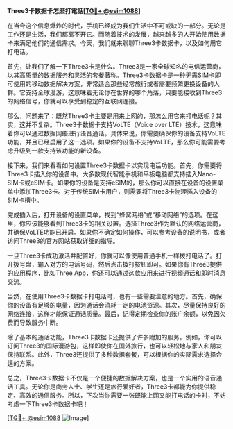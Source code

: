**Three3卡数据卡怎麽打電話[[TG💪+ @esim1088](https://t.me/s/esim1088)]**

在当今这个信息爆炸的时代，手机已经成为我们生活中不可或缺的一部分。无论是工作还是生活，我们都离不开它。而随着技术的发展，越来越多的人开始使用数据卡来满足他们的通信需求。今天，我们就来聊聊Three3卡数据卡，以及如何用它打电话。

首先，让我们了解一下Three3卡是什么。Three3是一家全球知名的电信运营商，以其高质量的数据服务和灵活的套餐著称。Three3卡数据卡是一种无需SIM卡即可使用的移动数据解决方案，非常适合那些经常旅行或者需要频繁更换设备的人群。它支持全球漫游，这意味着无论你在世界的哪个角落，只要能接收到Three3的网络信号，你就可以享受到稳定的互联网连接。

那么，问题来了：既然Three3卡主要是用来上网的，那怎么用它来打电话呢？其实，这并不复杂。Three3卡数据卡支持VoLTE（Voice over LTE）技术，这意味着你可以通过数据网络进行语音通话。具体来说，你需要确保你的设备支持VoLTE功能，并且已经启用了这一选项。如果你的设备不支持VoLTE，那么你可能需要考虑升级到一款支持该功能的新设备。

接下来，我们来看看如何设置Three3卡数据卡以实现电话功能。首先，你需要将Three3卡插入你的设备中。大多数现代智能手机和平板电脑都支持插入Nano-SIM卡或eSIM卡。如果你的设备是支持eSIM的，那么你可以直接在设备的设置菜单中添加Three3卡。对于传统SIM卡用户，则需要将Three3卡物理插入设备的SIM卡槽中。

完成插入后，打开设备的设置菜单，找到“蜂窝网络”或“移动网络”的选项。在这里，你应该能够看到Three3卡的相关设置。选择Three3作为默认的网络运营商，并确保VoLTE功能已开启。如果你不确定如何操作，可以参考设备的说明书，或者访问Three3的官方网站获取详细的指导。

一旦Three3卡成功激活并配置好，你就可以像使用普通手机一样拨打电话了。打开拨号盘，输入对方的电话号码，然后点击拨打按钮即可。如果你有Three3提供的应用程序，比如Three App，你还可以通过这款应用来进行视频通话和即时消息交流。

当然，在使用Three3卡数据卡打电话时，也有一些需要注意的地方。首先，确保你的设备有足够的电量，因为通话会消耗一定的电池资源。其次，尽量保持良好的网络连接，这样才能保证通话质量。最后，记得定期检查你的账户余额，以免因欠费而导致服务中断。

除了基本的通话功能，Three3卡数据卡还提供了许多附加的服务。例如，你可以订阅Three3的国际漫游包，这样即使你在国外旅行，也可以轻松地与家人和朋友保持联系。此外，Three3还提供了多种数据套餐，可以根据你的实际需求选择合适的方案。

总之，Three3卡数据卡不仅是一个便捷的数据解决方案，也是一个实用的语音通话工具。无论你是商务人士、学生还是旅行爱好者，Three3卡都能为你提供稳定、高效的通信服务。所以，下次当你需要一张既能上网又能打电话的卡时，不妨考虑一下Three3卡数据卡吧！

[[TG💪+ @esim1088](https://t.me/s/esim1088) ![Image](https://i.postimg.cc/4NQfJmqS/Snipaste-2025-05-13-00-14-12.png)]